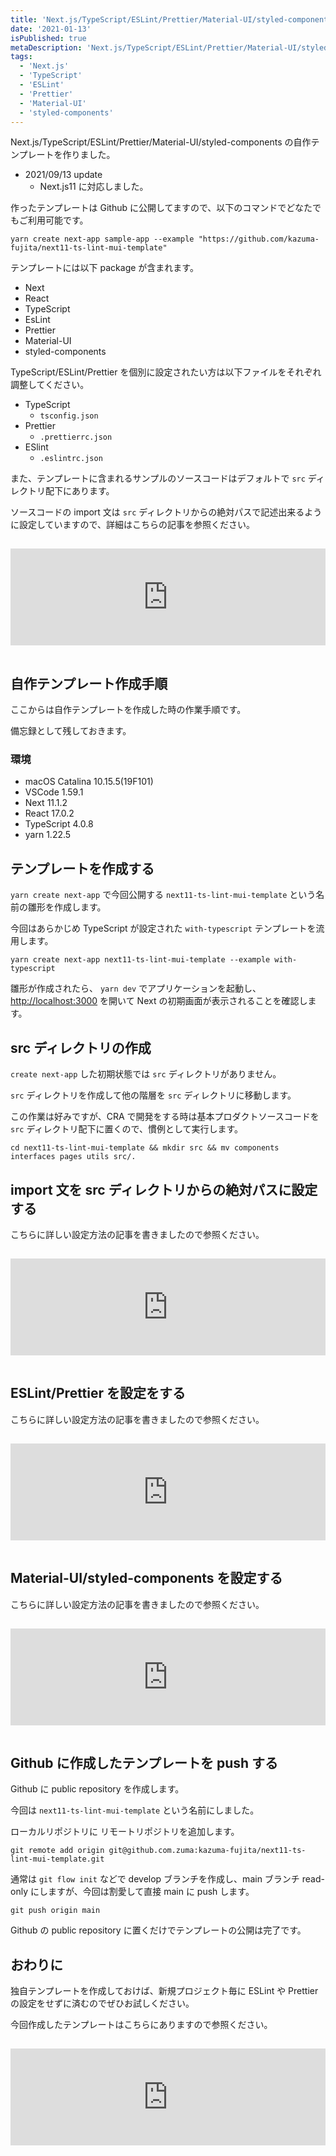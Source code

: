 ```yaml
---
title: 'Next.js/TypeScript/ESLint/Prettier/Material-UI/styled-componentsの自作テンプレートを作る'
date: '2021-01-13'
isPublished: true
metaDescription: 'Next.js/TypeScript/ESLint/Prettier/Material-UI/styled-componentsの自作テンプレートを作成して公開しました。どなたでもご利用可能ですのでぜひお試しください。'
tags:
  - 'Next.js'
  - 'TypeScript'
  - 'ESLint'
  - 'Prettier'
  - 'Material-UI'
  - 'styled-components'
---
```


Next.js/TypeScript/ESLint/Prettier/Material-UI/styled-components の自作テンプレートを作りました。

- 2021/09/13 update
  - Next.js11 に対応しました。

作ったテンプレートは Github に公開してますので、以下のコマンドでどなたでもご利用可能です。

```
yarn create next-app sample-app --example "https://github.com/kazuma-fujita/next11-ts-lint-mui-template"
```

テンプレートには以下 package が含まれます。

- Next
- React
- TypeScript
- EsLint
- Prettier
- Material-UI
- styled-components

TypeScript/ESLint/Prettier を個別に設定されたい方は以下ファイルをそれぞれ調整してください。

- TypeScript
  - `tsconfig.json`
- Prettier
  - `.prettierrc.json`
- ESlint
  - `.eslintrc.json`

また、テンプレートに含まれるサンプルのソースコードはデフォルトで `src` ディレクトリ配下にあります。

ソースコードの import 文は `src` ディレクトリからの絶対パスで記述出来るように設定していますので、詳細はこちらの記事を参照ください。

<iframe class="hatenablogcard" style="width:100%;height:155px;margin:15px 0;max-width:680px;" title="Reactのimport文を絶対パスで設定する(TypeScript版) | ZUMA Lab" src="https://hatenablog-parts.com/embed?url=https://zuma-lab.com/posts/typescript-import-absolute-path-settings" frameborder="0" scrolling="no"></iframe>

## 自作テンプレート作成手順

ここからは自作テンプレートを作成した時の作業手順です。

備忘録として残しておきます。

### 環境

- macOS Catalina 10.15.5(19F101)
- VSCode 1.59.1
- Next 11.1.2
- React 17.0.2
- TypeScript 4.0.8
- yarn 1.22.5

## テンプレートを作成する

`yarn create next-app` で今回公開する `next11-ts-lint-mui-template` という名前の雛形を作成します。

今回はあらかじめ TypeScript が設定された `with-typescript` テンプレートを流用します。

```
yarn create next-app next11-ts-lint-mui-template --example with-typescript
```

雛形が作成されたら、 `yarn dev` でアプリケーションを起動し、 [http://localhost:3000](http://localhost:3000) を開いて Next の初期画面が表示されることを確認します。

## src ディレクトリの作成

`create next-app` した初期状態では `src` ディレクトリがありません。

`src` ディレクトリを作成して他の階層を `src` ディレクトリに移動します。

この作業は好みですが、CRA で開発をする時は基本プロダクトソースコードを `src` ディレクトリ配下に置くので、慣例として実行します。

```
cd next11-ts-lint-mui-template && mkdir src && mv components interfaces pages utils src/.
```

## import 文を src ディレクトリからの絶対パスに設定する

こちらに詳しい設定方法の記事を書きましたので参照ください。

<iframe class="hatenablogcard" style="width:100%;height:155px;margin:15px 0;max-width:680px;" title="Reactのimport文を絶対パスで設定する(TypeScript版) | ZUMA Lab" src="https://hatenablog-parts.com/embed?url=https://zuma-lab.com/posts/typescript-import-absolute-path-settings" frameborder="0" scrolling="no"></iframe>

## ESLint/Prettier を設定をする

こちらに詳しい設定方法の記事を書きましたので参照ください。

<iframe class="hatenablogcard" style="width:100%;height:155px;margin:15px 0;max-width:680px;" title="TypeScriptのプロジェクトにESLintとPrettierを併用してVSCodeの保存時に自動フォーマットをする | ZUMA Lab" src="https://hatenablog-parts.com/embed?url=https://zuma-lab.com/posts/eslint-prettier-settings" frameborder="0" scrolling="no"></iframe>

## Material-UI/styled-components を設定する

こちらに詳しい設定方法の記事を書きましたので参照ください。

<iframe class="hatenablogcard" style="width:100%;height:155px;margin:15px 0;max-width:680px;" title="Next.js/TypeScriptプロジェクトにMaterial-UI/styled-componentsを対応させる | ZUMA Lab" src="https://hatenablog-parts.com/embed?url=https://zuma-lab.com/posts/next-material-ui-styled-components-settings" frameborder="0" scrolling="no"></iframe>

## Github に作成したテンプレートを push する

Github に public repository を作成します。

今回は `next11-ts-lint-mui-template` という名前にしました。

ローカルリポジトリに リモートリポジトリを追加します。

```
git remote add origin git@github.com.zuma:kazuma-fujita/next11-ts-lint-mui-template.git
```

通常は `git flow init` などで develop ブランチを作成し、main ブランチ read-only にしますが、今回は割愛して直接 main に push します。

```
git push origin main
```

Github の public repository に置くだけでテンプレートの公開は完了です。

## おわりに

独自テンプレートを作成しておけば、新規プロジェクト毎に ESLint や Prettier の設定をせずに済むのでぜひお試しください。

今回作成したテンプレートはこちらにありますので参照ください。

<iframe class="hatenablogcard" style="width:100%;height:155px;margin:15px 0;max-width:680px;" title="kazuma-fujita/next11-ts-lint-mui-template: Next.js11/TypeScript/ESLint/Prettier/Material-UI Template." src="https://hatenablog-parts.com/embed?url=https://github.com/kazuma-fujita/next11-ts-lint-mui-template" frameborder="0" scrolling="no"></iframe>
